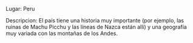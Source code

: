 Lugar: Peru

Descripcion:
El país tiene una historia muy importante (por ejemplo, las ruinas de Machu Picchu y las líneas de Nazca están allí) y una geografía muy variada con las montañas de los Andes.
